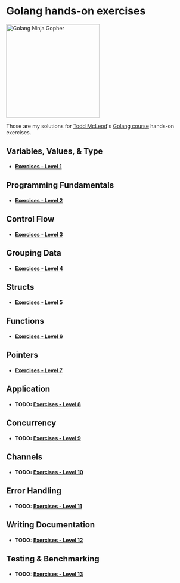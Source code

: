 # Golang hands-on exercises
<img src="https://juststickers.in/wp-content/uploads/2019/01/gopher-ninja.png" alt="Golang Ninja Gopher" width="250"/>

Those are my solutions for [Todd McLeod](https://twitter.com/todd_mcleod?lang=bg)'s [Golang course](https://greatercommons.com/learn/golang) hands-on exercises.


## Variables, Values, & Type
* #### [Exercises - Level 1](https://github.com/momoYB/go-course-exercises/tree/master/Exercises%20-%20Ninja%20Level%201) 

## Programming Fundamentals
* #### [Exercises - Level 2](https://github.com/momoYB/go-course-exercises/tree/master/Exercises%20-%20Ninja%20Level%201)
## Control Flow
* ####  [Exercises - Level 3](https://github.com/momoYB/go-course-exercises/blob/master/Exercises%20-%20Ninja%20Level%203/README.md)
## Grouping Data
* ####  [Exercises - Level 4](https://github.com/momoYB/go-course-exercises/tree/master/Exercises%20-%20Ninja%20Level%204)
## Structs
* ####  [Exercises - Level 5](https://github.com/momoYB/go-course-exercises/tree/master/Exercises%20-%20Ninja%20Level%205)
## Functions
* ####  [Exercises - Level 6](https://github.com/momoYB/go-course-exercises/tree/master/Exercises%20-%20Ninja%20Level%206)
## Pointers
* ####  [Exercises - Level 7](https://github.com/momoYB/go-course-exercises/tree/master/Exercises%20-%20Ninja%20Level%207)
## Application
* #### **TODO:** [Exercises - Level 8](https://github.com/momoYB/go-course-exercises)
## Concurrency
* #### **TODO:** [Exercises - Level 9](https://github.com/momoYB/go-course-exercises)
## Channels
* #### **TODO:** [Exercises - Level 10](https://github.com/momoYB/go-course-exercises)
## Error Handling
* #### **TODO:** [Exercises - Level 11](https://github.com/momoYB/go-course-exercises)
## Writing Documentation
* #### **TODO:** [Exercises - Level 12](https://github.com/momoYB/go-course-exercises)
## Testing & Benchmarking
* #### **TODO:** [Exercises - Level 13](https://github.com/momoYB/go-course-exercises)